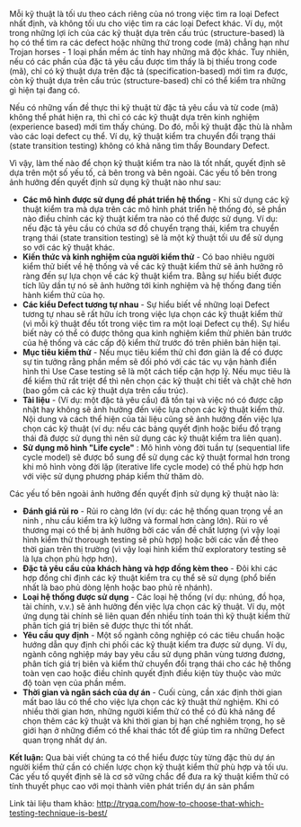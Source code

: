 Mỗi kỹ thuật là tối ưu theo cách riêng của nó trong việc tìm ra loại Defect nhất định, và không tối ưu cho việc tìm ra các loại Defect khác. Ví dụ, một trong những lợi ích của các kỹ thuật dựa trên cấu trúc (structure-based) là họ có thể tìm ra các defect hoặc những thứ trong code (mã)   chẳng hạn như Trojan horses - 1 loại phần mềm ác tính hay những mã độc khác.
Tuy nhiên, nếu có các phần của đặc tả yêu cầu được tìm thấy là bị thiếu trong code (mã), chỉ có kỹ thuật dựa trên đặc tả (specification-based) mới tìm ra được, còn kỹ thuật dựa trên cấu trúc (structure-based) chỉ có thể kiểm tra những gì hiện tại đang có.

Nếu có những vấn đề thực thi kỹ thuật từ đặc tả yêu cầu và từ code (mã) không thể phát hiện ra, thì chỉ có các kỹ thuật dựa trên kinh nghiệm (experience based) mới tìm thấy chúng.
Do đó, mỗi kỹ thuật đặc thù là nhằm vào các loại defect cụ thể. Ví dụ, kỹ thuật kiểm tra chuyển đổi trạng thái (state transition testing) không có khả năng tìm thấy Boundary Defect.

Vì vậy, làm thế nào để chọn kỹ thuật kiểm tra nào là tốt nhất, quyết định sẽ dựa trên một số yếu tố, cả bên trong và bên ngoài. Các yếu tố bên trong ảnh hưởng đến quyết định sử dụng kỹ thuật nào như sau:

* **Các mô hình được sử dụng để phát triển hệ thống**  -  Khi sử dụng các kỹ thuật kiểm tra mà dựa trên các mô hình phát triển hệ thống đó, sẽ phần nào điều chỉnh các kỹ thuật kiểm tra nào có thể được sử dụng. Ví dụ: nếu đặc tả yêu cầu có chứa sơ đồ chuyển trạng thái, kiểm tra chuyển trạng thái (state transition testing) sẽ là một kỹ thuật tối ưu để sử dụng so với các kỹ thuật khác.
* **Kiến thức và kinh nghiệm của người kiểm thử** - Có bao nhiêu người kiểm thử biết về hệ thống và về các kỹ thuật kiểm thử sẽ ảnh hưởng rõ ràng đến sự lựa chọn về các kỹ thuật kiểm tra. Bằng sự hiểu biết được tích lũy dần tự nó sẽ ảnh hưởng  tới kinh nghiệm và hệ thống đang tiến hành kiểm thử của họ.
* **Các kiểu Defect tương tự nhau**  -  Sự hiểu biết về những loại Defect tương tự nhau sẽ rất hữu ích trong việc lựa chọn các kỹ thuật kiểm thử (vì mỗi kỹ thuật đều tốt trong việc tìm ra một loại Defect cụ thể). Sự hiểu biết này có thể có được thông qua kinh nghiệm kiểm thử phiên bản trước của hệ thống và các cấp độ kiểm thử trước đó trên phiên bản hiện tại.
* **Mục tiêu kiểm thử** -  Nếu mục tiêu kiểm thử chỉ đơn giản là để có được sự tin tưởng rằng phần mềm sẽ đối phó với các tác vụ vận hành điển hình thì Use Case testing sẽ là một cách tiếp cận hợp lý. Nếu mục tiêu là để kiểm thử rất triệt để thì nên chọn các kỹ thuật chi tiết và chặt chẽ hơn (bao gồm cả các kỹ thuật dựa trên cấu trúc).
* **Tài liệu** -  (Ví dụ: một đặc tả yêu cầu) đã tồn tại và việc nó có được cập nhật hay không sẽ ảnh hưởng đến việc lựa chọn các kỹ thuật kiểm thử. Nội dung và cách thể hiện của tài liệu cũng sẽ ảnh hưởng đến việc lựa chọn các kỹ thuật (ví dụ: nếu các bảng quyết định hoặc biểu đồ trạng thái đã được sử dụng thì nên sử dụng các kỹ thuật kiểm tra liên quan).
* **Sử dụng mô hình "Life cycle"** : Mô hình vòng đời tuần tự (sequential life cycle model) sẽ được bổ sung để sử dụng các kỹ thuật formal hơn trong khi mô hình vòng đời lặp (iterative life cycle mode) có thể phù hợp hơn với việc sử dụng phương pháp kiểm thử thăm dò.

Các yếu tố bên ngoài ảnh hưởng đến quyết định sử dụng kỹ thuật nào là:

* **Đánh giá rủi ro** - Rủi ro càng lớn (ví dụ: các hệ thống quan trọng về an ninh , nhu cầu kiểm tra kỹ lưỡng và formal hơn càng lớn). Rủi ro về thương mại có thể bị ảnh hưởng bởi các vấn đề chất lượng (vì vậy loại hình kiểm thử thorough testing  sẽ phù hợp) hoặc bởi các vấn đề theo thời gian trên thị trường (vì vậy loại hình kiểm thử exploratory testing sẽ là lựa chọn phù hợp hơn).
* **Đặc tả yêu cầu của khách hàng và hợp đồng kèm theo** - Đôi khi các hợp đồng chỉ định các kỹ thuật kiểm tra cụ thể sẽ sử dụng (phổ biến nhất là bao phủ dòng lệnh hoặc bao phủ rẽ nhánh).
* **Loại hệ thống được sử dụng** -  Các loại hệ thống (ví dụ: nhúng, đồ họa, tài chính, v.v.) sẽ ảnh hưởng đến việc lựa chọn các kỹ thuật. Ví dụ, một ứng dụng tài chính sẽ liên quan đến nhiều tính toán thì kỹ thuật kiểm thử phân tích giá trị biên sẽ được thực thi tốt nhất.
* **Yêu cầu quy định** - Một số ngành công nghiệp có các tiêu chuẩn hoặc hướng dẫn quy định chi phối các kỹ thuật kiểm tra được sử dụng. Ví dụ, ngành công nghiệp máy bay yêu cầu sử dụng phân vùng tương đương, phân tích giá trị biên và kiểm thử chuyển đổi trạng thái cho các hệ thống toàn vẹn cao hoặc điều chỉnh quyết định điều kiện tùy thuộc vào mức độ toàn vẹn của phần mềm.
* **Thời gian và ngân sách của dự án** - Cuối cùng,  cần xác định thời gian mất bao lâu có thể cho việc lựa chọn các kỹ thuật thử nghiệm. Khi có nhiều thời gian hơn, những người kiểm thử có thể có đủ khả năng để chọn thêm các kỹ thuật và khi thời gian bị hạn chế nghiêm trọng, họ sẽ giới hạn ở những điểm có thể khai thác tốt để giúp tìm ra những Defect quan trọng nhất dự án.

**Kết luận:**  Qua bài viết chúng ta có thể hiểu được tùy từng đặc thù dự án người kiểm thử cần có chiến lược chọn kỹ thuật kiểm thử phù hợp và tối ưu. Các yếu tố quyết định sẽ là cơ sở vững chắc để đưa ra kỹ thuật kiểm thử có tính thuyết phục cao với mọi thành viên phát triển dự án sản phẩm

Link tài liệu tham khảo: http://tryqa.com/how-to-choose-that-which-testing-technique-is-best/